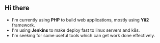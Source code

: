 ## Hi there

- I'm currently using **PHP** to build web applications, mostly using **Yii2** framework.
- I'm using **Jenkins** to make deploy fast to linux servers and k8s.
- I'm seeking for some useful tools which can get work done effectively.
